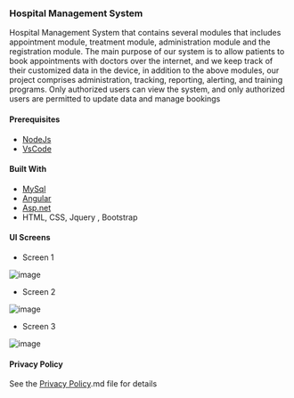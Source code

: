 ###  Hospital Management System

Hospital Management System that contains several modules that includes appointment module, treatment module, administration module and the registration module. 
The main purpose of our system is to allow patients to book appointments with doctors over the internet, and we keep track of their customized data in the device, in addition to the above modules, our project comprises administration, tracking, reporting, alerting, and training programs. Only authorized users can view the system, and only authorized users are permitted to update data and manage bookings


#### Prerequisites
* [NodeJs](https://nodejs.org/en/download/)
* [VsCode](https://code.visualstudio.com/)

#### Built With

* [MySql](https://www.mysql.com/)
* [Angular](https://angular.io/)
* [Asp.net](https://dotnet.microsoft.com/en-us/apps/aspnet)
* HTML, CSS, Jquery , Bootstrap


#### UI Screens

* Screen 1 

![image](https://github.com/abhayarora23UNT/UntSeProjects2022/assets/98612141/a099f821-885a-4239-86a2-0a171f9769c7)


* Screen 2

![image](https://github.com/abhayarora23UNT/UntSeProjects2022/assets/98612141/c8444224-98fb-47cc-ae2f-6af352927806)

* Screen 3

![image](https://github.com/abhayarora23UNT/UntSeProjects2022/assets/98612141/72ea2641-148b-45fb-b842-76860ab78300)



#### Privacy Policy


See the [Privacy Policy](Privacy%20Policy.md).md file for details
